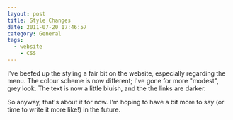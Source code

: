 ```yaml
---
layout: post
title: Style Changes
date: 2011-07-20 17:46:57
category: General
tags:
  - website
	- CSS
---
```


I've beefed up the styling a fair bit on the website, especially regarding the menu. The colour scheme is now different; I've gone for more "modest", grey look. The text is now a little bluish, and the the links are darker.

So anyway, that's about it for now. I'm hoping to have a bit more to say (or time to write it more like!) in the future.

